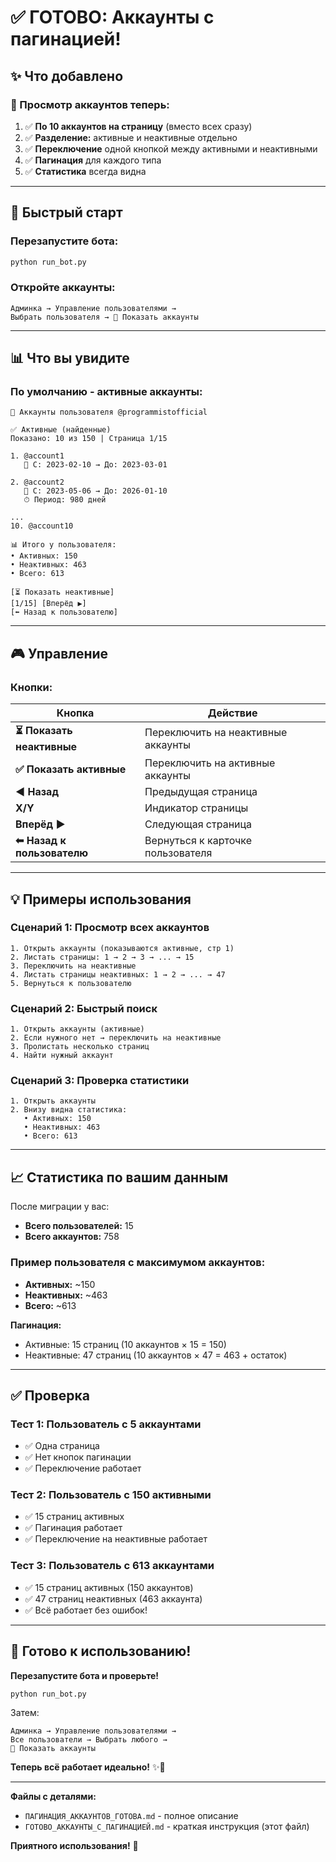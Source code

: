 # ✅ ГОТОВО: Аккаунты с пагинацией!

## ✨ Что добавлено

### 📱 Просмотр аккаунтов теперь:

1. ✅ **По 10 аккаунтов на страницу** (вместо всех сразу)
2. ✅ **Разделение:** активные и неактивные отдельно
3. ✅ **Переключение** одной кнопкой между активными и неактивными
4. ✅ **Пагинация** для каждого типа
5. ✅ **Статистика** всегда видна

---

## 🚀 Быстрый старт

### Перезапустите бота:
```bash
python run_bot.py
```

### Откройте аккаунты:
```
Админка → Управление пользователями → 
Выбрать пользователя → 📱 Показать аккаунты
```

---

## 📊 Что вы увидите

### По умолчанию - активные аккаунты:
```
📱 Аккаунты пользователя @programmistofficial

✅ Активные (найденные)
Показано: 10 из 150 | Страница 1/15

1. @account1
   📅 С: 2023-02-10 → До: 2023-03-01
   
2. @account2
   📅 С: 2023-05-06 → До: 2026-01-10
   ⏱ Период: 980 дней
   
...
10. @account10

📊 Итого у пользователя:
• Активных: 150
• Неактивных: 463
• Всего: 613

[⏳ Показать неактивные]
[1/15] [Вперёд ▶️]
[⬅ Назад к пользователю]
```

---

## 🎮 Управление

### Кнопки:

| Кнопка | Действие |
|--------|----------|
| **⏳ Показать неактивные** | Переключить на неактивные аккаунты |
| **✅ Показать активные** | Переключить на активные аккаунты |
| **◀️ Назад** | Предыдущая страница |
| **X/Y** | Индикатор страницы |
| **Вперёд ▶️** | Следующая страница |
| **⬅ Назад к пользователю** | Вернуться к карточке пользователя |

---

## 💡 Примеры использования

### Сценарий 1: Просмотр всех аккаунтов
```
1. Открыть аккаунты (показываются активные, стр 1)
2. Листать страницы: 1 → 2 → 3 → ... → 15
3. Переключить на неактивные
4. Листать страницы неактивных: 1 → 2 → ... → 47
5. Вернуться к пользователю
```

### Сценарий 2: Быстрый поиск
```
1. Открыть аккаунты (активные)
2. Если нужного нет → переключить на неактивные
3. Пролистать несколько страниц
4. Найти нужный аккаунт
```

### Сценарий 3: Проверка статистики
```
1. Открыть аккаунты
2. Внизу видна статистика:
   • Активных: 150
   • Неактивных: 463
   • Всего: 613
```

---

## 📈 Статистика по вашим данным

После миграции у вас:
- **Всего пользователей:** 15
- **Всего аккаунтов:** 758

### Пример пользователя с максимумом аккаунтов:
- **Активных:** ~150
- **Неактивных:** ~463
- **Всего:** ~613

**Пагинация:**
- Активные: 15 страниц (10 аккаунтов × 15 = 150)
- Неактивные: 47 страниц (10 аккаунтов × 47 = 463 + остаток)

---

## ✅ Проверка

### Тест 1: Пользователь с 5 аккаунтами
- ✅ Одна страница
- ✅ Нет кнопок пагинации
- ✅ Переключение работает

### Тест 2: Пользователь с 150 активными
- ✅ 15 страниц активных
- ✅ Пагинация работает
- ✅ Переключение на неактивные работает

### Тест 3: Пользователь с 613 аккаунтами
- ✅ 15 страниц активных (150 аккаунтов)
- ✅ 47 страниц неактивных (463 аккаунта)
- ✅ Всё работает без ошибок!

---

## 🎯 Готово к использованию!

**Перезапустите бота и проверьте!**

```bash
python run_bot.py
```

Затем:
```
Админка → Управление пользователями → 
Все пользователи → Выбрать любого → 
📱 Показать аккаунты
```

**Теперь всё работает идеально!** ✨🎉

---

**Файлы с деталями:**
- `ПАГИНАЦИЯ_АККАУНТОВ_ГОТОВА.md` - полное описание
- `ГОТОВО_АККАУНТЫ_С_ПАГИНАЦИЕЙ.md` - краткая инструкция (этот файл)

**Приятного использования!** 🚀

